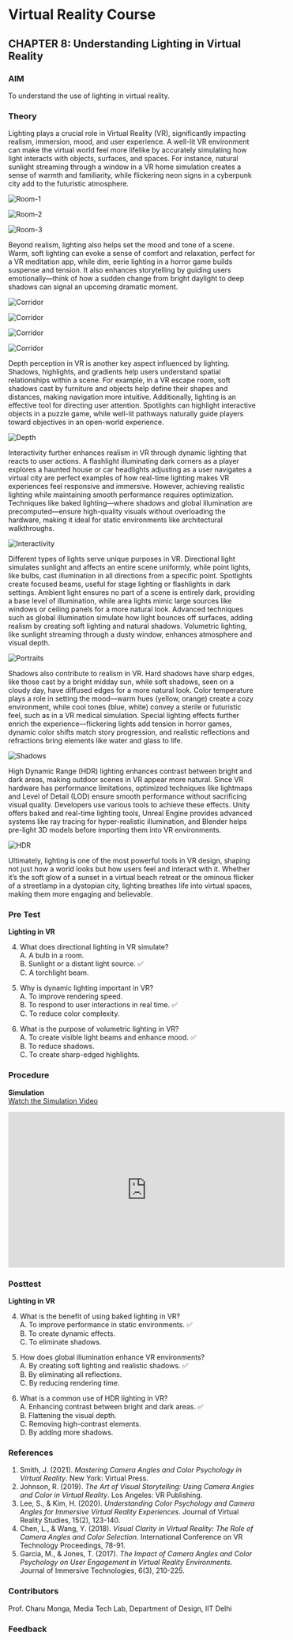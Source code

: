 # Virtual Reality Course

## CHAPTER 8: Understanding Lighting in Virtual Reality

### AIM
To understand the use of lighting in virtual reality.

### Theory
Lighting plays a crucial role in Virtual Reality (VR), significantly impacting realism, immersion, mood, and user experience. A well-lit VR environment can make the virtual world feel more lifelike by accurately simulating how light interacts with objects, surfaces, and spaces. For instance, natural sunlight streaming through a window in a VR home simulation creates a sense of warmth and familiarity, while flickering neon signs in a cyberpunk city add to the futuristic atmosphere.

![Room-1](9/1.jpg)

![Room-2](9/2.png)

![Room-3](9/3.png)

Beyond realism, lighting also helps set the mood and tone of a scene. Warm, soft lighting can evoke a sense of comfort and relaxation, perfect for a VR meditation app, while dim, eerie lighting in a horror game builds suspense and tension. It also enhances storytelling by guiding users emotionally—think of how a sudden change from bright daylight to deep shadows can signal an upcoming dramatic moment.

![Corridor](9/4.png)

![Corridor](9/5.png)

![Corridor](9/6.png)

![Corridor](9/7.png)

Depth perception in VR is another key aspect influenced by lighting. Shadows, highlights, and gradients help users understand spatial relationships within a scene. For example, in a VR escape room, soft shadows cast by furniture and objects help define their shapes and distances, making navigation more intuitive. Additionally, lighting is an effective tool for directing user attention. Spotlights can highlight interactive objects in a puzzle game, while well-lit pathways naturally guide players toward objectives in an open-world experience.

![Depth](9/8.png)

Interactivity further enhances realism in VR through dynamic lighting that reacts to user actions. A flashlight illuminating dark corners as a player explores a haunted house or car headlights adjusting as a user navigates a virtual city are perfect examples of how real-time lighting makes VR experiences feel responsive and immersive. However, achieving realistic lighting while maintaining smooth performance requires optimization. Techniques like baked lighting—where shadows and global illumination are precomputed—ensure high-quality visuals without overloading the hardware, making it ideal for static environments like architectural walkthroughs.

![Interactivity](9/9.png)

Different types of lights serve unique purposes in VR. Directional light simulates sunlight and affects an entire scene uniformly, while point lights, like bulbs, cast illumination in all directions from a specific point. Spotlights create focused beams, useful for stage lighting or flashlights in dark settings. Ambient light ensures no part of a scene is entirely dark, providing a base level of illumination, while area lights mimic large sources like windows or ceiling panels for a more natural look. Advanced techniques such as global illumination simulate how light bounces off surfaces, adding realism by creating soft lighting and natural shadows. Volumetric lighting, like sunlight streaming through a dusty window, enhances atmosphere and visual depth.

![Portraits](9/10.png)

Shadows also contribute to realism in VR. Hard shadows have sharp edges, like those cast by a bright midday sun, while soft shadows, seen on a cloudy day, have diffused edges for a more natural look. Color temperature plays a role in setting the mood—warm hues (yellow, orange) create a cozy environment, while cool tones (blue, white) convey a sterile or futuristic feel, such as in a VR medical simulation. Special lighting effects further enrich the experience—flickering lights add tension in horror games, dynamic color shifts match story progression, and realistic reflections and refractions bring elements like water and glass to life.

![Shadows](9/11.png)

High Dynamic Range (HDR) lighting enhances contrast between bright and dark areas, making outdoor scenes in VR appear more natural. Since VR hardware has performance limitations, optimized techniques like lightmaps and Level of Detail (LOD) ensure smooth performance without sacrificing visual quality. Developers use various tools to achieve these effects. Unity offers baked and real-time lighting tools, Unreal Engine provides advanced systems like ray tracing for hyper-realistic illumination, and Blender helps pre-light 3D models before importing them into VR environments.

![HDR](9/12.png)

Ultimately, lighting is one of the most powerful tools in VR design, shaping not just how a world looks but how users feel and interact with it. Whether it’s the soft glow of a sunset in a virtual beach retreat or the ominous flicker of a streetlamp in a dystopian city, lighting breathes life into virtual spaces, making them more engaging and believable.

### Pre Test
**Lighting in VR**

4. What does directional lighting in VR simulate?    
    A. A bulb in a room.    
    B. Sunlight or a distant light source. ✅    
    C. A torchlight beam.    

5. Why is dynamic lighting important in VR?    
    A. To improve rendering speed.    
    B. To respond to user interactions in real time. ✅    
    C. To reduce color complexity.    

6. What is the purpose of volumetric lighting in VR?    
    A. To create visible light beams and enhance mood. ✅    
    B. To reduce shadows.    
    C. To create sharp-edged highlights.    

### Procedure

**Simulation**  
[Watch the Simulation Video](https://youtu.be/fsjzhZ7yCdk)
<iframe width="560" height="315" src="https://youtu.be/fsjzhZ7yCdk" frameborder="0" allow="accelerometer; autoplay; encrypted-media; gyroscope; picture-in-picture" allowfullscreen></iframe>

### Posttest
**Lighting in VR**

4. What is the benefit of using baked lighting in VR?    
    A. To improve performance in static environments. ✅    
    B. To create dynamic effects.    
    C. To eliminate shadows.    

5. How does global illumination enhance VR environments?    
    A. By creating soft lighting and realistic shadows. ✅    
    B. By eliminating all reflections.    
    C. By reducing rendering time.    

6. What is a common use of HDR lighting in VR?    
    A. Enhancing contrast between bright and dark areas. ✅    
    B. Flattening the visual depth.    
    C. Removing high-contrast elements.    
    D. By adding more shadows.    

### References

1. Smith, J. (2021). *Mastering Camera Angles and Color Psychology in Virtual Reality*. New York: Virtual Press.
2. Johnson, R. (2019). *The Art of Visual Storytelling: Using Camera Angles and Color in Virtual Reality*. Los Angeles: VR Publishing.
3. Lee, S., & Kim, H. (2020). *Understanding Color Psychology and Camera Angles for Immersive Virtual Reality Experiences*. Journal of Virtual Reality Studies, 15(2), 123-140.
4. Chen, L., & Wang, Y. (2018). *Visual Clarity in Virtual Reality: The Role of Camera Angles and Color Selection*. International Conference on VR Technology Proceedings, 78-91.
5. Garcia, M., & Jones, T. (2017). *The Impact of Camera Angles and Color Psychology on User Engagement in Virtual Reality Environments*. Journal of Immersive Technologies, 6(3), 210-225.

### Contributors
Prof. Charu Monga, Media Tech Lab, Department of Design, IIT Delhi

### Feedback
